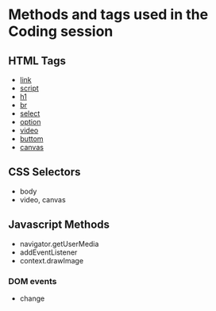 # Methods and tags used in the Coding session

## HTML Tags
- [link](http://www.w3schools.com/tags/tag_link.asp)
- [script](http://www.w3schools.com/tags/tag_script.asp)
- [h1](http://www.w3schools.com/tags/tag_hn.asp)
- [br](http://www.w3schools.com/tags/tag_br.asp)
- [select](http://www.w3schools.com/tags/tag_select.asp)
- [option](http://www.w3schools.com/tags/tag_option.asp)
- [video](http://www.w3schools.com/tags/tag_video.asp)
- [buttom](http://www.w3schools.com/tags/tag_button.asp)
- [canvas](http://www.w3schools.com/tags/ref_canvas.asp)

## CSS Selectors
- body
- video, canvas

## Javascript Methods
- navigator.getUserMedia
- addEventListener
- context.drawImage

### DOM events
* change

